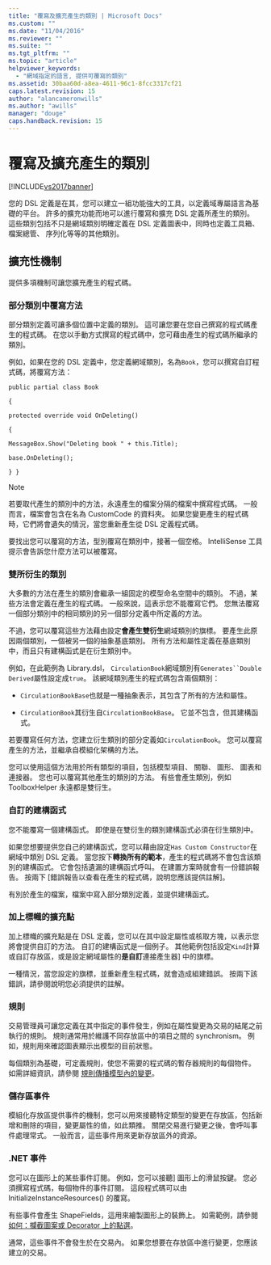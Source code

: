 ```yaml
---
title: "覆寫及擴充產生的類別 | Microsoft Docs"
ms.custom: ""
ms.date: "11/04/2016"
ms.reviewer: ""
ms.suite: ""
ms.tgt_pltfrm: ""
ms.topic: "article"
helpviewer_keywords: 
  - "網域指定的語言, 提供可覆寫的類別"
ms.assetid: 30baa60d-a8ea-4611-96c1-8fcc3317cf21
caps.latest.revision: 15
author: "alancameronwills"
ms.author: "awills"
manager: "douge"
caps.handback.revision: 15
---
```

# 覆寫及擴充產生的類別
[!INCLUDE[vs2017banner](../code-quality/includes/vs2017banner.md)]

您的 DSL 定義是在其，您可以建立一組功能強大的工具，以定義域專屬語言為基礎的平台。  許多的擴充功能而地可以進行覆寫和擴充 DSL 定義所產生的類別。  這些類別包括不只是網域類別明確定義在 DSL 定義圖表中，同時也定義工具箱、 檔案總管、 序列化等等的其他類別。  
  
## 擴充性機制  
 提供多項機制可讓您擴充產生的程式碼。  
  
### 部分類別中覆寫方法  
 部分類別定義可讓多個位置中定義的類別。  這可讓您要在您自己撰寫的程式碼產生的程式碼。  在您以手動方式撰寫的程式碼中，您可藉由產生的程式碼所繼承的類別。  
  
 例如，如果在您的 DSL 定義中，您定義網域類別，名為`Book`，您可以撰寫自訂程式碼，將覆寫方法：  
  
 `public partial class Book`  
  
 `{`  
  
 `protected override void OnDeleting()`  
  
 `{`  
  
 `MessageBox.Show("Deleting book " + this.Title);`  
  
 `base.OnDeleting();`  
  
 `} }`  
  
> [!NOTE]
>  若要取代產生的類別中的方法，永遠產生的檔案分隔的檔案中撰寫程式碼。  一般而言，檔案會包含在名為 CustomCode 的資料夾。  如果您變更產生的程式碼時，它們將會遺失的情況，當您重新產生從 DSL 定義程式碼。  
  
 要找出您可以覆寫的方法，型別覆寫在類別中，接著一個空格。  IntelliSense 工具提示會告訴您什麼方法可以被覆寫。  
  
### 雙所衍生的類別  
 大多數的方法在產生的類別會繼承一組固定的模型命名空間中的類別。  不過，某些方法會定義在產生的程式碼。  一般來說，這表示您不能覆寫它們。 您無法覆寫一個部分類別中的相同類別的另一個部分定義中所定義的方法。  
  
 不過，您可以覆寫這些方法藉由設定**會產生雙衍生**網域類別的旗標。  要產生此原因兩個類別，一個被另一個的抽象基底類別。  所有方法和屬性定義在基底類別中，而且只有建構函式是在衍生類別中。  
  
 例如，在此範例為 Library.dsl， `CirculationBook`網域類別有`Generates``Double Derived`屬性設定成`true`。  該網域類別產生的程式碼包含兩個類別：  
  
-   `CirculationBookBase`也就是一種抽象表示，其包含了所有的方法和屬性。  
  
-   `CirculationBook`其衍生自`CirculationBookBase`。  它並不包含，但其建構函式。  
  
 若要覆寫任何方法，您建立衍生類別的部分定義如`CirculationBook`。  您可以覆寫產生的方法，並繼承自模組化架構的方法。  
  
 您可以使用這個方法用於所有類型的項目，包括模型項目、 關聯、 圖形、 圖表和連接器。  您也可以覆寫其他產生的類別的方法。  有些會產生類別，例如 ToolboxHelper 永遠都是雙衍生。  
  
### 自訂的建構函式  
 您不能覆寫一個建構函式。  即使是在雙衍生的類別建構函式必須在衍生類別中。  
  
 如果您想要提供您自己的建構函式，您可以藉由設定`Has Custom Constructor`在網域中類別 DSL 定義。  當您按下**轉換所有的範本**，產生的程式碼將不會包含該類別的建構函式。  它會包括遺漏的建構函式呼叫。  在建置方案時就會有一份錯誤報告。  按兩下 \[錯誤報告以查看在產生的程式碼，說明您應該提供註解\]。  
  
 有別於產生的檔案，檔案中寫入部分類別定義，並提供建構函式。  
  
### 加上標幟的擴充點  
 加上標幟的擴充點是在 DSL 定義，您可以在其中設定屬性或核取方塊，以表示您將會提供自訂的方法。  自訂的建構函式是一個例子。  其他範例包括設定`Kind`計算或自訂存放區，或是設定網域屬性的**是自訂**連接產生器\] 中的旗標。  
  
 一種情況，當您設定的旗標，並重新產生程式碼，就會造成組建錯誤。  按兩下該錯誤，請參閱說明您必須提供的註解。  
  
### 規則  
 交易管理員可讓您定義在其中指定的事件發生，例如在屬性變更為交易的結尾之前執行的規則。  規則通常用於維護不同存放區中的項目之間的 synchronism。  例如，規則用來確認圖表顯示出模型的目前狀態。  
  
 每個類別為基礎，可定義規則，使您不需要的程式碼的暫存器規則的每個物件。  如需詳細資訊，請參閱 [規則傳播模型內的變更](../modeling/rules-propagate-changes-within-the-model.md)。  
  
### 儲存區事件  
 模組化存放區提供事件的機制，您可以用來接聽特定類型的變更在存放區，包括新增和刪除的項目，變更屬性的值，如此類推。  關閉交易進行變更之後，會呼叫事件處理常式。  一般而言，這些事件用來更新存放區外的資源。  
  
### .NET 事件  
 您可以在圖形上的某些事件訂閱。  例如，您可以接聽\] 圖形上的滑鼠按鍵。  您必須撰寫程式碼，每個物件的事件訂閱。  這段程式碼可以由 InitializeInstanceResources\(\) 的覆寫。  
  
 有些事件會產生 ShapeFields，這用來繪製圖形上的裝飾上。  如需範例，請參閱 [如何：攔截圖案或 Decorator 上的點選](../Topic/How%20to:%20Intercept%20a%20Click%20on%20a%20Shape%20or%20Decorator.md)。  
  
 通常，這些事件不會發生於在交易內。  如果您想要在存放區中進行變更，您應該建立的交易。